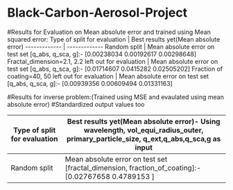 # Black-Carbon-Aerosol-Project
#Results for Evaluation on Mean absolute error and trained using Mean squared error:
Type of split for evaluation | Best results yet(Mean absolute error)
------------- | -------------
Random split | Mean absolute error on test set [q_abs, q_sca, g]:-   [0.00238034 0.00192617 0.00298648]
Fractal_dimension=2.1, 2.2 left out for evaluation  | Mean absolute error on test set [q_abs, q_sca, g]:-   [0.01714607 0.0415282  0.02505202]
Fraction of coating=40, 50 left out for evaluation  | Mean absolute error on test set [q_abs, q_sca, g]:-   [0.00939356 0.00609494 0.01331163]

#Results for inverse problem:(Trained using MSE and evaulated using mean absolute error)
#Standardized output values too

Type of split for evaluation | Best results yet(Mean absolute error)- Using wavelength, vol_equi_radius_outer, primary_particle_size, q_ext,q_abs,q_sca,g as input
------------- | -------------
Random split | Mean absolute error on test set [fractal_dimension, fraction_of_coating]:-   [0.02767658 0.4789153 ]



